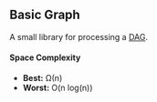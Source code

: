 ## Basic Graph

A small library for processing a [DAG](https://en.wikipedia.org/wiki/Directed_acyclic_graph).

#### Space Complexity

- **Best:** Ω(n)
- **Worst:** O(n log(n))
